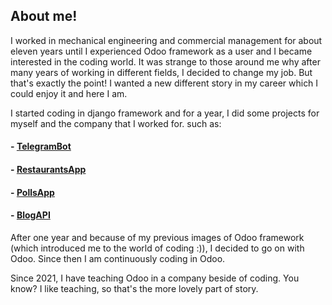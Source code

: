 ## About me!

I worked in mechanical engineering and commercial management for about eleven years until I experienced Odoo framework as a user and I became interested in the coding world. It was strange to those around me why after many years of working in different fields, I decided to change my job. But that's exactly the point! I wanted a new different story in my career which I could enjoy it and here I am.

I started coding in django framework and for a year, I did some projects for myself and the company that I worked for. such as:

#### - [TelegramBot](https://github.com/PilaPont/TelegramBot)

#### - [RestaurantsApp](https://github.com/PilaPont/RestaurantsApp)

#### - [PollsApp](https://github.com/PilaPont/PollsApp)

#### - [BlogAPI](https://github.com/PilaPont/blog)

After one year and because of my previous images of Odoo framework (which introduced me to the world of coding :)), I decided to go on with Odoo. Since then I am continuously coding in Odoo.

Since 2021, I have teaching Odoo in a company beside of coding. You know? I like teaching, so that's the more lovely part of story.

<!--
**PilaPont/PilaPont** is a ✨ _special_ ✨ repository because its `README.md` (this file) appears on your GitHub profile.

Here are some ideas to get you started:

- 🔭 I’m currently working on ...
- 🌱 I’m currently learning ...
- 👯 I’m looking to collaborate on ...
- 🤔 I’m looking for help with ...
- 💬 Ask me about ...
- 📫 How to reach me: ...
- 😄 Pronouns: ...
- ⚡ Fun fact: ...
-->
